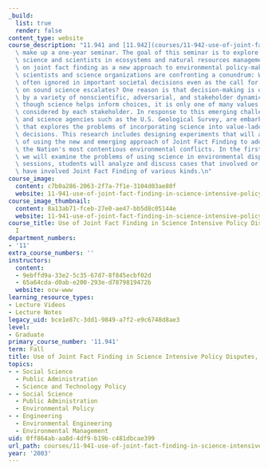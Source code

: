 ```yaml
---
_build:
  list: true
  render: false
content_type: website
course_description: "11.941 and [11.942](courses/11-942-use-of-joint-fact-finding-in-science-intensive-policy-disputes-part-ii-spring-2004)\
  \ make up a one-year seminar. The goal of this seminar is to explore the role of\
  \ science and scientists in ecosystems and natural resources management focusing\
  \ on joint fact finding as a new approach to environmental policy-making.\_Increasingly\
  \ scientists and science organizations are confronting a conundrum: Why is science\
  \ often ignored in important societal decisions even as the call for decisions based\
  \ on sound science escalates? One reason is that decision-making is often driven\
  \ by a variety of nonscientific, adversarial, and stakeholder dynamics. Thus, even\
  \ though science helps inform choices, it is only one of many values and interests\
  \ considered by each stakeholder. In response to this emerging challenge, scientists,\
  \ and science agencies such as the U.S. Geological Survey, are embarking upon research\
  \ that explores the problems of incorporating science into value-laden societal\
  \ decisions. This research includes designing experiments that will assess the appropriateness\
  \ of using the new and emerging approach of Joint Fact Finding to address some of\
  \ the Nation's most contentious environmental conflicts. In the first few sessions\
  \ we will examine the problems of using science in environmental disputes.\_In following\
  \ sessions, students will analyze and discuss cases that involved or that should\
  \ have involved Joint Fact Finding of various kinds.\n"
course_image:
  content: c7b0a286-2063-2f7a-7f1e-3104d03ae80f
  website: 11-941-use-of-joint-fact-finding-in-science-intensive-policy-disputes-part-i-fall-2003
course_image_thumbnail:
  content: 8a13ab71-fceb-27e0-ae47-bb5d8c05144e
  website: 11-941-use-of-joint-fact-finding-in-science-intensive-policy-disputes-part-i-fall-2003
course_title: Use of Joint Fact Finding in Science Intensive Policy Disputes, Part
  I
department_numbers:
- '11'
extra_course_numbers: ''
instructors:
  content:
  - 9ebffd9a-33e2-5c35-67d7-8f845ecbf02d
  - 65a64cda-d0ab-e200-293e-d7879819472b
  website: ocw-www
learning_resource_types:
- Lecture Videos
- Lecture Notes
legacy_uid: bce1e87c-3dd1-9849-a7f2-e9c6748d8ae3
level:
- Graduate
primary_course_number: '11.941'
term: Fall
title: Use of Joint Fact Finding in Science Intensive Policy Disputes, Part I
topics:
- - Social Science
  - Public Administration
  - Science and Technology Policy
- - Social Science
  - Public Administration
  - Environmental Policy
- - Engineering
  - Environmental Engineering
  - Environmental Management
uid: 0ff864ab-aa8d-4df9-b19b-c481dbcae399
url_path: courses/11-941-use-of-joint-fact-finding-in-science-intensive-policy-disputes-part-i-fall-2003
year: '2003'
---
```

